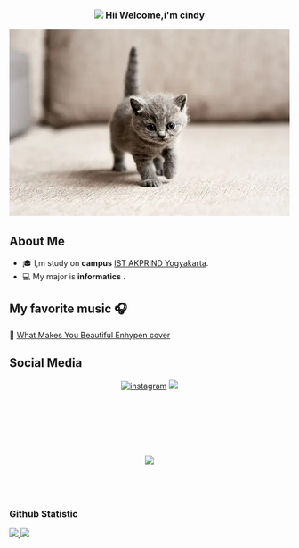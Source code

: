 <h3 align="center">
<img src="https://emojis.slackmojis.com/emojis/images/1588315024/8823/hyperkitty.gif?1588315024" width="30" /> Hii Welcome,i'm cindy
</h3>

![coba_lihat_gambar_ini](/kucing.jpg)

## About Me
* 🎓 I,m study on **campus** [IST AKPRIND Yogyakarta](https://www.akprind.ac.id/).<br>
* 💻 My major is **informatics** .<br>

 ## My favorite music :headphones:
  🎵 [What Makes You Beautiful Enhypen cover](https://open.spotify.com/intl-id/track/4NxbUHGeXsQgxvR8YKbHjC?si=c96528529bb049ee)<br>


## Social Media

<p align="center">
<a href="https://www.instagram.com/l16.07_"><img src="https://img.icons8.com/color/96/000000/instagram-new.png" alt="instagram"/></a>
<a href= "https://twitter.com/chindy_x11"><img src="https://img.icons8.com/color/96/000000/twitter.png"/></a>
<br><br><br>
  

  
<h2 align="center">
<br><br>
<img src="https://raw.githubusercontent.com/innng/innng/master/assets/kyubey.gif" height="40" />
<br><br><br>
<p align=center>

### Github Statistic
<p align="left">
<a href="https://github.com/cindyy01">
  <img height="180em" src="https://github-readme-stats-eight-theta.vercel.app/api?username=cindyy01&show_icons=true&theme=algolia&include_all_commits=true&count_private=true"/>
  <img height="180em" src="https://github-readme-stats-eight-theta.vercel.app/api/top-langs/?username=cindyy01-kalian&layout=compact&langs_count=8&theme=algolia"/>
</a>
</p>

